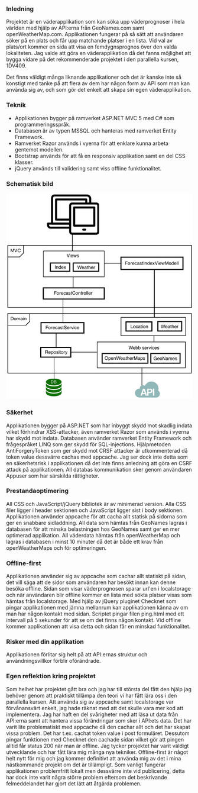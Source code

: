 ### Inledning

Projektet är en väderapplikation som kan söka upp väderprognoser i hela världen med hjälp av API:erna från GeoNames.com samt openWeatherMap.com.
Applikationen fungerar på så sätt att användaren söker på en plats och får upp matchande platser i en lista. Vid val av plats/ort kommer en sida att visa en femdygnsprognos över den valda lokaliteten.
Jag valde att göra en väderapplikation då det fanns möjlighet att bygga vidare på det rekommenderade projektet i den parallella kursen, 1DV409.

Det finns väldigt många liknande applikationer och det är kanske inte så konstigt med tanke på att flera av dem har någon form av API som man kan använda sig av, och som gör det enkelt att skapa sin egen väderapplikation. 

### Teknik

* Applikationen bygger på ramverket ASP.NET MVC 5 med C# som programmeringsspråk. 
* Databasen är av typen MSSQL och hanteras med ramverket Entity Framework.
* Ramverket Razor används i vyerna för att enklare kunna arbeta gentemot modellen.
* Bootstrap används för att få en responsiv applikation samt en del CSS klasser.
* jQuery används till validering samt viss offline funktionalitet.


### Schematisk bild

![Schematisk bild](SchematiskBild.png)

### Säkerhet

Applikationen bygger på ASP.NET som har inbyggt skydd mot skadlig indata vilket förhindrar XSS-attacker, även ramverket Razor som används i vyerna har skydd mot indata. 
Databasen använder ramverket Entity Framework och frågespråket LINQ som ger skydd för SQL-injections.
Hjälpmetoden AntiForgeryToken som ger skydd mot CRSF attacker är utkommenterad då token value dessvärre cachas med appcache.
Jag ser dock inte detta som en säkerhetsrisk i applikationen då det inte finns anledning att göra en CSRF attack på applikationen. 
All databas kommunikation sker genom användaren Appuser som har särskilda rättigheter.

### Prestandaoptimering

All CSS och JavaScript/jQuery bibliotek är av minimerad version. Alla CSS filer ligger i header sektionen och JavaScript ligger sist i body sektionen. Applikationen använder appcache för att cacha allt statisk på sidorna som ger en snabbare sidladdning.
All data som hämtas från GeoNames lagras i databasen för att minska belastningen hos GeoNames samt ger en mer optimerad applikation.
All väderdata hämtas från openWeatherMap och lagras i databasen i minst 10 minuter då det är både ett krav från openWeatherMaps och för optimeringen.

### Offline-first

Applikationen använder sig av appcache som cachar allt statiskt på sidan, det vill säga att de sidor som användaren har besökt innan kan denne besöka offline. Sidan som visar väderprognosen sparar url'en i localstorage och när användaren blir offline kommer en lista med sökta platser visas som hämtas från localstorage.
Med hjälp av jQuery pluginet Checknet som pingar applikationen med jämna mellanrum kan applikationen känna av om man har någon kontakt med sidan. Scriptet pingar filen ping.html med ett intervall på 5 sekunder för att se om det finns någon kontakt. Vid offline kommer applikationen att visa detta och sidan får en minskad funktionalitet.

### Risker med din applikation

Applikationen förlitar sig helt på att API:ernas struktur och användningsvillkor förblir oförändrade.

### Egen reflektion kring projektet

Som helhet har projektet gått bra och jag har till största del fått den hjälp jag behöver genom att praktiskt tillämpa den teori vi har fått lära oss i den parallella kursen.
Att använda sig av appcache samt localstorage var förvånansvärt enkelt, jag hade räknat med att det skulle vara mer kod att implementera.
Jag har haft en del svårigheter med att läsa ut data från API:erna samt att hantera vissa förändringar som sker i API:ets data. Det har varit lite problematiskt med appcache då den cachar allt och det har skapat vissa problem. Det har t.ex. cachat token value i post formuläret. Dessutom pingar funktionen med Checknet den  cachade sidan vilket gör att pingen alltid får status 200 när man är offline. 
Jag tycker projektet har varit väldigt utvecklande och har fått lära mig många nya tekniker. 
Offline-first är något helt nytt för mig och jag kommer definitivt att använda mig av det i mina nästkommande projekt om det är tillämpligt. 
Som vanligt fungerar applikationen problemfritt lokalt men dessvärre inte vid publicering, detta har dock inte varit några större problem eftersom det beskrivande felmeddelandet har gjort det lätt att åtgärda problemen.
